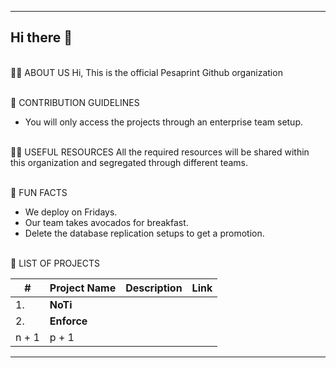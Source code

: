 ***

## Hi there 👋


<br> 🙋‍♀️ ABOUT US
Hi, This is the official Pesaprint Github organization


<br> 🌈 CONTRIBUTION GUIDELINES
  - You will only access the projects through an enterprise team setup.


<br> 👩‍💻 USEFUL RESOURCES
    All the required resources will be shared within this organization and segregated through different teams.


<br> 🍿 FUN FACTS
  - We deploy on Fridays.
  - Our team takes avocados for breakfast.
  - Delete the database replication setups to get a promotion.


<br> 💼 LIST OF PROJECTS

|#| Project Name | Description | Link | 
| -| -| -| -|
| 1. | **NoTi** | | |
| 2. | **Enforce** | | |
| n + 1 | p + 1 | | |


***
